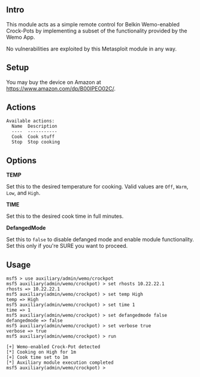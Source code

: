 ## Intro

This module acts as a simple remote control for Belkin Wemo-enabled
Crock-Pots by implementing a subset of the functionality provided by the
Wemo App.

No vulnerabilities are exploited by this Metasploit module in any way.

## Setup

You may buy the device on Amazon at <https://www.amazon.com/dp/B00IPEO02C/>.

## Actions

```
Available actions:
  Name  Description
  ----  -----------
  Cook  Cook stuff
  Stop  Stop cooking
```

## Options

**TEMP**

Set this to the desired temperature for cooking. Valid values are `Off`,
`Warm`, `Low`, and `High`.

**TIME**

Set this to the desired cook time in full minutes.

**DefangedMode**

Set this to `false` to disable defanged mode and enable module
functionality. Set this only if you're SURE you want to proceed.

## Usage

```
msf5 > use auxiliary/admin/wemo/crockpot
msf5 auxiliary(admin/wemo/crockpot) > set rhosts 10.22.22.1
rhosts => 10.22.22.1
msf5 auxiliary(admin/wemo/crockpot) > set temp High
temp => High
msf5 auxiliary(admin/wemo/crockpot) > set time 1
time => 1
msf5 auxiliary(admin/wemo/crockpot) > set defangedmode false
defangedmode => false
msf5 auxiliary(admin/wemo/crockpot) > set verbose true
verbose => true
msf5 auxiliary(admin/wemo/crockpot) > run

[+] Wemo-enabled Crock-Pot detected
[*] Cooking on High for 1m
[+] Cook time set to 1m
[*] Auxiliary module execution completed
msf5 auxiliary(admin/wemo/crockpot) >
```
